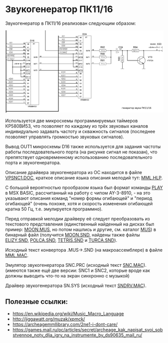 # Звукогенератор ПК11/16

Звукогенератор в ПК11/16 реализован следующим образом:

![](pk11-16-snd.png)

Используется две микросхемы программируемых таймеров КР580ВИ53,
что позволяет по каждому из трёх звуковых каналов индивидуально
задавать частоту и скважность сигналов (последнее позволяет
управлять громкостью звуковых сигналов).

Вывод OUT1 микросхемы D16 также используется для задания частоты
работы последовательного порта (на рисунке сигнал не показан),
что препятствует одновременному использованию последовательного
порта и звукогенератора.

Описание драйвера звукогенератора из ОС находится в файле [VPSNC1.DOC](VPSNC1.DOC.txt),
краткое описание языка описания мелодий тут: [MML.HLP](MML.HLP.txt).

С большой вероятностью прообразом языка был формат команды [PLAY](https://www.msx.org/wiki/PLAY) в MSX BASIC,
раcсчитанный на работу с чипом AY-3-8910, - на это указывают описания
команд "номер формы огибающей" и "период огибающей" (очень похоже,
хотя и скорость изменения огибающей кратна 50 Гц, т.е. эмулируется программно).

Перед отправкой мелодии драйверу её следует преобразовать из текстового представления
(единственный найденный на дисках был пример: [MOON.MUS](MOON.MUS), но потом
нашлись и другие, см. каталог [MUS](MUS)) в бинарный файл
(получится [MOON.SND](MOON.SND), найдены также файлы [ELIZY.SND](ELIZY.SND),
[POLCA.SND](POLCA.SND), [TETRIS.SND](TETRIS.SND) и [TURCA.SND](TURCA.SND)).

Исходный текст конвертора .MUS->.SND (на макроассемблере) в файле [MML.MAC](MML.MAC).

Эмулятор звукогенератора SNC.PRC (исходный текст [SNC.MAC](SNC.MAC)).
(имеются также ещё две версии: SNC1 и SNC2, которые вроде как должны выводить
что-то на экран синхронно с музыкой)

Драйвер звукогенератора SN.SYS (исходный текст [SNDRV.MAC](SNDRV.MAC)).


## Полезные ссылки:
* https://en.wikipedia.org/wiki/Music_Macro_Language
* http://jiggawatt.org/muzak/xpmck/
* https://archeagemmllibrary.com/2ne1-i-dont-care/
* https://games.mail.ru/pc/articles/secret/archeage_kak_napisat_svoi_sobstvennoe_noty_dlja_igry_na_instrumente_by_ds90635_mail_ru/
